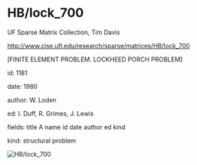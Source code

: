 # HB/lock_700

 UF Sparse Matrix Collection, Tim Davis

 http://www.cise.ufl.edu/research/sparse/matrices/HB/lock_700

 [FINITE ELEMENT PROBLEM. LOCKHEED PORCH PROBLEM]

 id: 1181

 date: 1980

 author: W. Loden

 ed: I. Duff, R. Grimes, J. Lewis

 fields: title A name id date author ed kind

 kind: structural problem

![HB/lock_700](http://yifanhu.net/GALLERY/GRAPHS/GIF_SMALL/HB@lock_700.gif)
